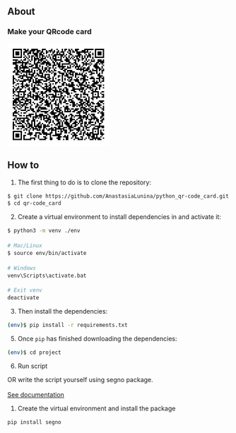 ## About
### Make your QRcode card

<img src="./my-vcard.png" alt="qr-code">

## How to

1. The first thing to do is to clone the repository:

```sh
$ git clone https://github.com/AnastasiaLunina/python_qr-code_card.git
$ cd qr-code_card
```

2. Create a virtual environment to install dependencies in and activate it:

```sh
$ python3 -m venv ./env

# Mac/Linux
$ source env/bin/activate

# Windows
venv\Scripts\activate.bat

# Exit venv
deactivate
```
3. Then install the dependencies:

```sh
(env)$ pip install -r requirements.txt
```

5. Once `pip` has finished downloading the dependencies:
```sh
(env)$ cd project
```
6. Run script

OR write the script yourself using segno package.<br><br>
[See documentation](https://segno.readthedocs.io/en/latest/contact-information.html)

1. Create the virtual environment and install the package
```sh
pip install segno
```
